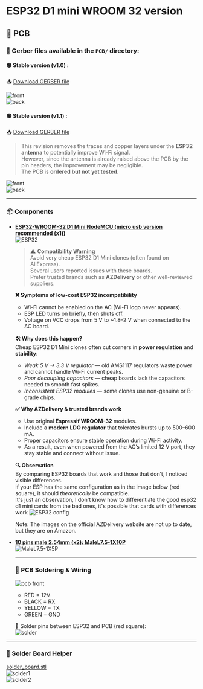 # ESP32 D1 mini WROOM 32 version
## 🧩 PCB

### 📂 Gerber files available in the `PCB/` directory:

#### 🟢 Stable version (v1.0) :
📥 [Download GERBER file](https://github.com/devildant/acw02_esphome/raw/main/PCB/esp32_D1_mini_wroom32/v1.0/Gerber_climEspHome_esp32_d1_mini_PCB_climEspHome_esp32_d1_mini_2025-07-03.zip)

![front](../PCB/images/pcb/front.PNG)  
![back](../PCB/images/pcb/back.PNG)

#### 🟢 Stable version (v1.1) :
📥 [Download GERBER file](https://github.com/devildant/acw02_esphome/raw/main/PCB/esp32_D1_mini_wroom32/v1.1/Gerber_climEspHome_esp32_d1_mini_v1.1_PCB_climEspHome_esp32_d1_mini_v1.1_2025-09-08.zip)
 
> This revision removes the traces and copper layers under the **ESP32 antenna** to potentially improve Wi-Fi signal.  
> However, since the antenna is already raised above the PCB by the pin headers, the improvement may be negligible.  
> The PCB is **ordered but not yet tested**. 

![front](../PCB/images/pcb/frontv1.1.PNG)  
![back](../PCB/images/pcb/backv1.1.PNG)

---

### 📦 Components

- **[ESP32-WROOM-32 D1 Mini NodeMCU (micro usb version recommended (x1))](https://amzn.eu/d/3mS1B7W)**  
  ![ESP32](../PCB/images/components/ESP32-WROOM-32%20D1%20Mini%20NodeMCU2.PNG)

  > ⚠️ **Compatibility Warning**  
  > Avoid very cheap ESP32 D1 Mini clones (often found on AliExpress).  
  > Several users reported issues with these boards.  
  > Prefer trusted brands such as **AZDelivery** or other well-reviewed suppliers.  

  **❌ Symptoms of low-cost ESP32 incompatibility**  
  - Wi-Fi cannot be enabled on the AC (Wi-Fi logo never appears).  
  - ESP LED turns on briefly, then shuts off.  
  - Voltage on VCC drops from 5 V to ~1.8–2 V when connected to the AC board.  

  **🛠️ Why does this happen?**  
  Cheap ESP32 D1 Mini clones often cut corners in **power regulation** and **stability**:  
  - *Weak 5 V → 3.3 V regulator* — old AMS1117 regulators waste power and cannot handle Wi-Fi current peaks.  
  - *Poor decoupling capacitors* — cheap boards lack the capacitors needed to smooth fast spikes.  
  - *Inconsistent ESP32 modules* — some clones use non-genuine or B-grade chips.  

  **✅ Why AZDelivery & trusted brands work**  
  - Use original **Espressif WROOM-32** modules.  
  - Include a **modern LDO regulator** that tolerates bursts up to 500–600 mA.  
  - Proper capacitors ensure stable operation during Wi-Fi activity.  
  - As a result, even when powered from the AC’s limited 12 V port, they stay stable and connect without issue.

  **🔍 Observation**  
  By comparing ESP32 boards that work and those that don’t, I noticed visible differences.  
  If your ESP has the same configuration as in the image below (red square), it should *theoretically* be compatible.  
  It's just an observation, I don't know how to differentiate the good esp32 d1 mini cards from the bad ones, it's possible that cards with differences work
  ![ESP32 config](../PCB/images/components/ESP32-config-maybe-ok.PNG) 

  Note: The images on the official AZDelivery website are not up to date, but they are on Amazon.

- **[10 pins male 2.54mm (x2): MaleL7.5-1X10P](https://fr.aliexpress.com/item/1005007128029220.html)**  
  ![MaleL7.5-1X5P](../PCB/images/components/10%20pin%20male%202.54.PNG)

  ---
  
  ### 🧵 PCB Soldering & Wiring
  
  ![pcb front](../PCB/images/components/pcb%20front.PNG)  
  
  - RED = 12V  
  - BLACK = RX  
  - YELLOW = TX  
  - GREEN = GND
  
  🔧 Solder pins between ESP32 and PCB (red square):  
  ![solder](../PCB/images/components/esp32%20solder%20pins2.png)
  
---

### 🧰 Solder Board Helper

[solder_board.stl](../3Dfiles/solder%20board%2016%20hold.stl)  
![solder1](../3Dfiles/images/solder%20board1.jpg)  
![solder2](../3Dfiles/images/solder%20board2.jpg)